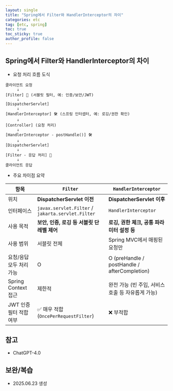 ```yaml
---
layout: single
title: "Spring에서 Filter와 HandlerInterceptor의 차이"
categories: etc
tag: [etc, spring]
toc: true
toc_sticky: true
author_profile: false
---
```

## Spring에서 Filter와 HandlerInterceptor의 차이

- 요청 처리 흐름 도식

```
클라이언트 요청
     ↓
[Filter] 🔐 (서블릿 필터, 예: 인증/보안/JWT)
     ↓
[DispatcherServlet]
     ↓
[HandlerInterceptor] 🛠 (스프링 인터셉터, 예: 로깅/권한 확인)
     ↓
[Controller] (요청 처리)
     ↓
[HandlerInterceptor - postHandle()] 🛠
     ↓
[DispatcherServlet]
     ↓
[Filter - 응답 처리] 🔐
     ↓
클라이언트 응답
```



- 주요 차이점 요약

| 항목                     | `Filter`                                          | `HandlerInterceptor`                              |
| ------------------------ | ------------------------------------------------- | ------------------------------------------------- |
| 위치                     | **DispatcherServlet 이전**                        | **DispatcherServlet 이후**                        |
| 인터페이스               | `javax.servlet.Filter` / `jakarta.servlet.Filter` | `HandlerInterceptor`                              |
| 사용 목적                | **보안, 인증, 로깅 등 서블릿 단 레벨 제어**       | **로깅, 권한 체크, 공통 파라미터 설정 등**        |
| 사용 범위                | 서블릿 전체                                       | Spring MVC에서 매핑된 요청만                      |
| 요청/응답 모두 처리 가능 | O                                                 | O (preHandle / postHandle / afterCompletion)      |
| Spring Context 접근      | 제한적                                            | 완전 가능 (빈 주입, 서비스 호출 등 자유롭게 가능) |
| JWT 인증 필터 적합 여부  | ✅ 매우 적합 (`OncePerRequestFilter`)              | ❌ 부적합                                          |



## 참고

* ChatGPT-4.0



## 보완/복습

* 2025.06.23 생성

